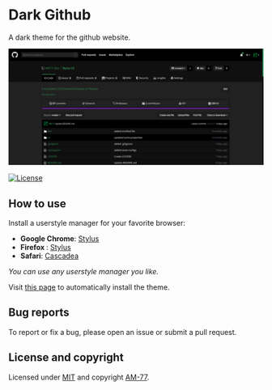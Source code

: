 
# Dark Github

A dark theme for the github website.

<img src="./screenshots/screen.png" />

[![License](https://img.shields.io/github/license/AM-77/dark-github-theme.svg)](https://github.com/AM-77/dark-github-theme/blob/master/LICENSE)

## How to use

Install a userstyle manager for your favorite browser:

- <b>Google Chrome</b>: [Stylus](https://chrome.google.com/webstore/detail/stylus/clngdbkpkpeebahjckkjfobafhncgmne?hl=en)
- <b>Firefox </b>: [Stylus](https://addons.mozilla.org/en-US/firefox/addon/styl-us/)
- <b>Safari</b>: [Cascadea](https://cascadea.app/)

<i>You can use any userstyle manager you like.</i>

Visit [this page](https://raw.githubusercontent.com/AM-77/dark-github-theme/master/dark-github.css) to automatically install the theme.

## Bug reports

To report or fix a bug, please open an issue or submit a pull request.

## License and copyright

Licensed under [MIT](LICENSE) and copyright [AM-77](https://github.com/AM-77).
